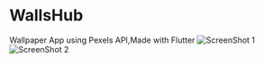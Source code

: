 # WallsHub
 Wallpaper App using Pexels API,Made with Flutter
![ScreenShot 1](https://imgur.com/BWDF0ny.jpg)
![ScreenShot 2](https://imgur.com/gd9WWJP.jpg)